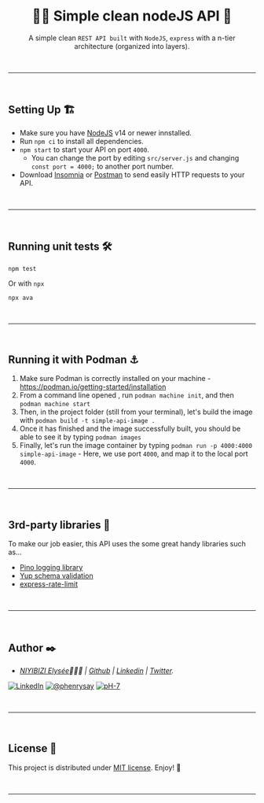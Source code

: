 <div align="center">
  
  # 👨‍💻 Simple clean nodeJS API 🛜
  A simple clean `REST API built` with `NodeJS`, `express` with a n-tier architecture (organized into layers).
</div><br /><hr /><br />

## Setting Up 🏗️

- Make sure you have [NodeJS](https://nodejs.org/en/download) v14 or newer innstalled.
- Run `npm ci` to install all dependencies.
- `npm start` to start your API on port `4000`.
  - You can change the port by editing `src/server.js` and changing `const port = 4000;` to another port number.
- Download [Insomnia](https://insomnia.rest/download) or [Postman](https://www.postman.com/downloads/) to send easily HTTP requests to your API.

<br /><hr /><br />

## Running unit tests 🛠️

```console
npm test
```

Or with `npx`

```console
npx ava
```

<br /><hr /><br />

## Running it with Podman ⚓

1. Make sure Podman is correctly installed on your machine - https://podman.io/getting-started/installation
2. From a command line opened , run `podman machine init`, and then `podman machine start`
3. Then, in the project folder (still from your terminal), let's build the image with `podman build -t simple-api-image .`
4. Once it has finished and the image successfully built, you should be able to see it by typing `podman images`
5. Finally, let's run the image container by typing `podman run -p 4000:4000 simple-api-image` - Here, we use port `4000`, and map it to the local port `4000`.

<br /><hr /><br />

## 3rd-party libraries 🔗
To make our job easier, this API uses the some great handy libraries such as...

* [Pino logging library](https://github.com/pinojs/pino)
* [Yup schema validation](https://github.com/jquense/yup)
* [express-rate-limit](https://github.com/express-rate-limit/express-rate-limit)

<br /><hr /><br />

## Author :black_nib:
- _[NIYIBIZI Elysée](https://linktr.ee/niyibizi_elysee)👨🏿‍💻 | [Github](https://github.com/elyse502) | [Linkedin](https://www.linkedin.com/in/niyibizi-elys%C3%A9e/) | [Twitter](https://twitter.com/Niyibizi_Elyse)._

<!--I'm [Elysée NIYIBIZI](https://elyseeniyibizi.me/) 👋

A **super passionate** Rwandan **software engineer** 🤗 And a true cheese 🧀 & chocolate 🍫 lover! 😋 You can reach me at _hi {[AT]} elyseeniyibizi [{D0T}] me_ -->

[![LinkedIn](https://img.shields.io/badge/LinkedIn-0077B5?style=for-the-badge&logo=linkedin&logoColor=white)](https://www.linkedin.com/in/niyibizi-elys%C3%A9e/) [![@phenrysay](https://img.shields.io/badge/Twitter-1DA1F2?style=for-the-badge&logo=twitter&logoColor=white)](https://twitter.com/Niyibizi_Elyse) [![pH-7](https://img.shields.io/badge/GitHub-100000?style=for-the-badge&logo=github&logoColor=white)](https://github.com/elyse502)

<br /><hr /><br />

## License 📝

This project is distributed under [MIT license](https://github.com/elyse502/API-SIMPLE/blob/main/LICENSE). Enjoy! 🎉

<br /><hr /><br />




